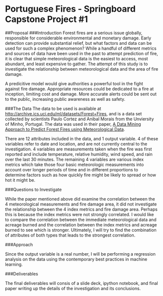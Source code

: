 # Portuguese Fires - Springboard Capstone Project #1
##Proposal
###Introduction
Forest fires are a serious issue globally, responsible for considerable environmental and monetary damage. Early detection can provide substantial relief, but what factors and data can be used for such a complex phenomenon? While a handful of different metrics and sources of data have been used in the past to attempt prediction of fire, it is clear that simple meteorological data is the easiest to access, most abundant, and least expensive to gather. The attempt of this study is to investigate the relationship between meteorological data and the area of fire damage.

A predicitive model would give authorities a powerful tool in the fight against fire damage. Appropriate resources could be dedicated to a fire at inception, limiting cost and damage. More accurate alerts could be sent out to the public, increasing public awareness as well as safety. 

###The Data
The data to be used is available at http://archive.ics.uci.edu/ml/datasets/Forest+Fires, and is a data set collected by scientists Paulo Cortez and Anibal Morais from the Unviersity of Minho, Portugal. The data was used in their paper, [A Data Mining Approach to Predict Forest Fires using Meteorological Data](http://www3.dsi.uminho.pt/pcortez/fires.pdf).

There are 12 attributes included in the data, and 1 output variable. 4 of these variables refer to date and location, and are not currently central to the investigation. 4 variables are measurements taken when the fire was first reported and include temperature, relative humidity, wind speed, and rain over the last 30 minutes. The remaining 4 variables are various index metrics which take those four basic meteorologic measurements into account over longer periods of time and in different proportions to determine factors such as how quickly fire might be likely to spread or how hot it might be.

###Questions to Investigate

While the paper mentioned above did examine the correlation between the 4 meteorological measurements and fire damage area, it did not investigate the relationship between the 4 index metrics and fire damage area. Perhaps this is because the index metrics were not strongly correlated. I would like to compare the correlation between the immediate meteorological data and acreage burned and the correlation between the index metrics and acreage burned to see which is stronger. Ultimately, I will try to find the combination of attributes of both types that leads to the strongest correlation.

###Approach

Since the output variable is a real number, I will be performing a regression analysis on the data using the contemporary best practices in machine learning.

###Deliverables

The final deliverables will consis of a slide deck, ipython notebook, and final paper writing up the details of the investigation and its conclusions.
